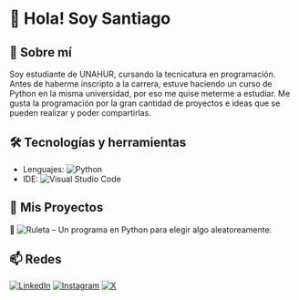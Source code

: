 # 👋 Hola! Soy Santiago

## 🚀 Sobre mí
Soy estudiante de UNAHUR, cursando la tecnicatura en programación.
Antes de haberme inscripto a la carrera, estuve haciendo un curso de Python en
la misma universidad, por eso me quise meterme a estudiar.
Me gusta la programación por la gran cantidad de proyectos e ideas que se pueden
realizar y poder compartirlas.

## 🛠️ Tecnologías y herramientas
- Lenguajes: ![Python](https://img.shields.io/badge/python-3670A0?style=for-the-badge&logo=python&logoColor=ffdd54)
- IDE: ![Visual Studio Code](https://img.shields.io/badge/Visual%20Studio%20Code-0078d7.svg?style=for-the-badge&logo=visual-studio-code&logoColor=white)

## 📌 Mis Proyectos
🎡 ![**Ruleta**](https://github.com/santiowll/random-element) – Un programa en Python para elegir algo aleatoreamente.  

## 📫 Redes
[![LinkedIn](https://img.shields.io/badge/linkedin-%230077B5.svg?style=for-the-badge&logo=linkedin&logoColor=white)](https://www.linkedin.com/in/santiago-capdevila-74529b139/)
[![Instagram](https://img.shields.io/badge/Instagram-%23E4405F.svg?style=for-the-badge&logo=Instagram&logoColor=white)](https://www.instagram.com/_santiowl/)
[![X](https://img.shields.io/badge/X-%23000000.svg?style=for-the-badge&logo=X&logoColor=white)](https://x.com/_santiowl)
